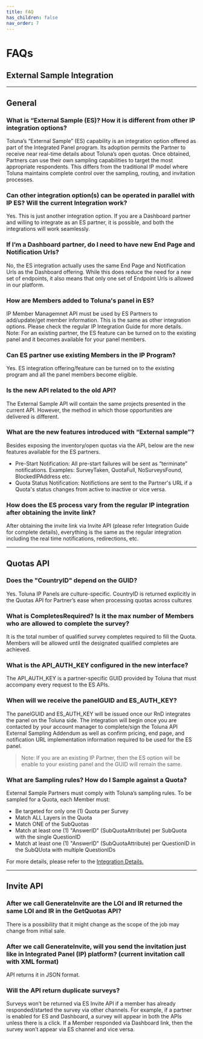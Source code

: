 ```yaml
---
title: FAQ
has_children: false
nav_order: 7
---
```


# FAQs

## External Sample Integration

---

## General

### What is “External Sample (ES)? How it is different from other IP integration options?

Toluna’s “External Sample” (ES) capability is an integration option offered as part of the Integrated Panel program.  Its  adoption permits the Partner to receive near real-time details about Toluna’s open quotas.  Once obtained, Partners can    use their own sampling capabilities to target the most appropriate respondents. This differs from the traditional IP      model where Toluna maintains complete control over the sampling, routing, and invitation processes.

### Can other integration option(s) can be operated in parallel with IP ES? Will the current Integration work?

Yes. This is just another integration option. If you are a Dashboard partner and willing to integrate as an ES partner, it is possible, and both the integrations will work seamlessly.

### If I’m a Dashboard partner, do I need to have new End Page and Notification Urls?

No, the ES integration actually uses the same End Page and Notification Urls as the Dashboard offering. While this does reduce the need for a new set of endpoints, it also means that only one set of Endpoint Urls is allowed in our platform.

### How are Members added to Toluna's panel in ES?

IP Member Managemnet API must be used by ES Partners to add/update/get member information. This is the same as other integration options. Please check the regular IP Integration Guide for more details. Note: For an existing partner, the ES feature can be turned on to the existing panel and it becomes available for your panel members.

### Can ES partner use existing Members in the IP Program?

Yes. ES integration offering/feature can be turned on to the existing program and all the panel members become eligible.

###  Is the new API related to the old API?

The External Sample API will contain the same projects presented in the current API. However, the method in which those opportunities are delivered is different.

### What are the new features introduced with “External sample”? 

Besides exposing the inventory/open quotas via the API, below are the new features available for the ES partners.
 - Pre-Start Notification: All pre-start failures will be sent as “terminate” notifications. Examples: SurveyTaken, QuotaFull, NoSurveysFound, BlockedIPAddress etc.
 - Quota Status Notification: Notifictions are sent to the Partner's URL if a Quota's status changes from active to inactive or vice versa.

### How does the ES process vary from the regular IP integration after obtaining the invite link?

After obtaining the invite link via Invite API (please refer Integration Guide for complete details), everything is the same as the regular integration including the real time notifications, redirections, etc.

---

## Quotas API

### Does the "CountryID" depend on the GUID?

Yes. Toluna IP Panels are culture-specific. CountryID is returned explicitly in the Quotas API for Partner’s ease when processing quotas across cultures

### What is CompletesRequired? Is it the max number of Members who are allowed to complete the survey?

It is the total number of qualified survey completes required to fill the Quota. Members will be allowed until the designated qualified completes are achieved.

### What is the API_AUTH_KEY configured in the new interface?

The API_AUTH_KEY is a partner-specific GUID provided by Toluna that must accompany every request to the ES APIs.

### When will we receive the panelGUID and ES_AUTH_KEY?

The panelGUID and ES_AUTH_KEY will be issued once our RnD integrates the panel on the Toluna side. The integration will begin once you are contacted by your account manager to complete/sign the Toluna API External Sampling Addendum as well as confirm pricing, end page, and notification URL implementation information required to be used for the ES panel.

> Note: If you are an existing IP Partner, then the ES option will be enable to your existing panel and the GUID will remain the same.

### What are Sampling rules? How do I Sample against a Quota?

External Sample Partners must comply with Toluna’s sampling rules. To be sampled for a  Quota, each Member must:

 - Be targeted for only one (1) Quota per Survey
 - Match ALL Layers in the Quota
 - Match ONE of the SubQuotas
 - Match at least one (1) "AnswerID" (SubQuotaAttribute) per SubQuota with the single QuestionID
 - Match at least one (1) "AnswerID" (SubQuotaAttribute) per QuestionID in the SubQUota with multiple QuestionIDs

For more details, please refer to the [Integration Details.](https://josh-toluna.github.io/tolunaintegratedpaneldocs/externalsample/integrationdetails.html "Integration Details")

---

## Invite API

### After we call GenerateInvite are the LOI and IR returned the same LOI and IR in the GetQuotas API?

There is a possibility that it might change as the scope of the job may change from initial sale.

### After we call GenerateInvite, will you send the invitation just like in Integrated Panel (IP) platform? (current invitation call with XML format)

API returns it in JSON format.

### Will the API return duplicate surveys?

Surveys won’t be returned via ES Invite API if a member has already responded/started the survey via other channels. For example, if a partner is enabled for ES and Dashboard, a survey will appear in both the APIs unless there is a click. If a Member responded via Dashboard link, then the survey won’t appear via ES channel and vice versa. 
